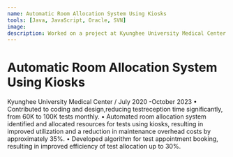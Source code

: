 ```yaml
---
name: Automatic Room Allocation System Using Kiosks
tools: [Java, JavaScript, Oracle, SVN]
image:
description: Worked on a project at Kyunghee University Medical Center from July 2020 to October 2023, enhancing coding and design to significantly reduce monthly test reception time. Implemented an automated room allocation system using kiosks, optimizing resource utilization and reducing maintenance costs by about 35%.
---
```

# Automatic Room Allocation System Using Kiosks
Kyunghee University Medical Center / July 2020 -October 2023
• Contributed to coding and design,reducing testreception time significantly, from 60K to 100K tests monthly.
• Automated room allocation system identified and allocated resources for tests using kiosks, resulting in improved utilization and a reduction in maintenance overhead costs by approximately 35%.
• Developed algorithm for test appointment booking, resulting in improved efficiency of test allocation up to 30%.